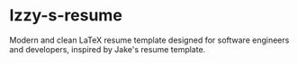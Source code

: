# Izzy-s-resume
Modern and clean LaTeX resume template designed for software engineers and developers, inspired by Jake's resume template.
